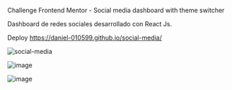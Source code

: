Challenge Frontend Mentor - Social media dashboard with theme switcher

Dashboard de redes sociales desarrollado con React Js.

Deploy https://daniel-010599.github.io/social-media/

![social-media](https://user-images.githubusercontent.com/66961947/110881434-5c561d80-82ae-11eb-887d-2a76f26be98a.jpg)

![image](https://user-images.githubusercontent.com/66961947/110881152-e05bd580-82ad-11eb-8884-33850e216593.png)

![image](https://user-images.githubusercontent.com/66961947/110881254-0bdec000-82ae-11eb-8e8f-3e5418637350.png)




